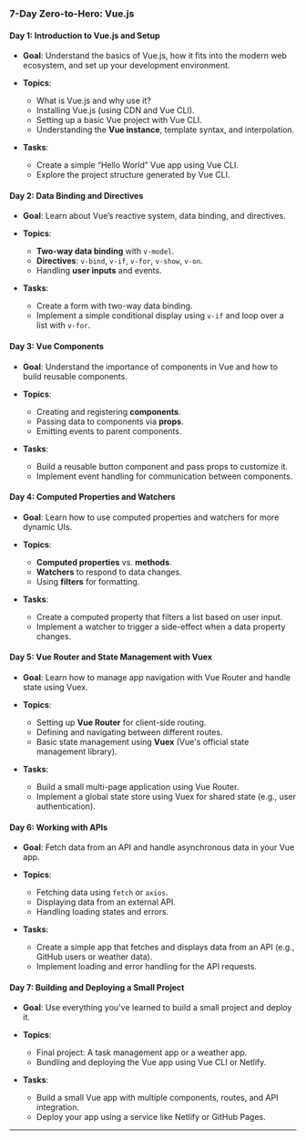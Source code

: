 

### **7-Day Zero-to-Hero: Vue.js**

#### **Day 1: Introduction to Vue.js and Setup**
- **Goal**: Understand the basics of Vue.js, how it fits into the modern web ecosystem, and set up your development environment.
  
- **Topics**:
  - What is Vue.js and why use it?
  - Installing Vue.js (using CDN and Vue CLI).
  - Setting up a basic Vue project with Vue CLI.
  - Understanding the **Vue instance**, template syntax, and interpolation.
  
- **Tasks**:
  - Create a simple “Hello World” Vue app using Vue CLI.
  - Explore the project structure generated by Vue CLI.

#### **Day 2: Data Binding and Directives**
- **Goal**: Learn about Vue’s reactive system, data binding, and directives.
  
- **Topics**:
  - **Two-way data binding** with `v-model`.
  - **Directives**: `v-bind`, `v-if`, `v-for`, `v-show`, `v-on`.
  - Handling **user inputs** and events.
  
- **Tasks**:
  - Create a form with two-way data binding.
  - Implement a simple conditional display using `v-if` and loop over a list with `v-for`.

#### **Day 3: Vue Components**
- **Goal**: Understand the importance of components in Vue and how to build reusable components.
  
- **Topics**:
  - Creating and registering **components**.
  - Passing data to components via **props**.
  - Emitting events to parent components.
  
- **Tasks**:
  - Build a reusable button component and pass props to customize it.
  - Implement event handling for communication between components.

#### **Day 4: Computed Properties and Watchers**
- **Goal**: Learn how to use computed properties and watchers for more dynamic UIs.
  
- **Topics**:
  - **Computed properties** vs. **methods**.
  - **Watchers** to respond to data changes.
  - Using **filters** for formatting.
  
- **Tasks**:
  - Create a computed property that filters a list based on user input.
  - Implement a watcher to trigger a side-effect when a data property changes.

#### **Day 5: Vue Router and State Management with Vuex**
- **Goal**: Learn how to manage app navigation with Vue Router and handle state using Vuex.
  
- **Topics**:
  - Setting up **Vue Router** for client-side routing.
  - Defining and navigating between different routes.
  - Basic state management using **Vuex** (Vue's official state management library).
  
- **Tasks**:
  - Build a small multi-page application using Vue Router.
  - Implement a global state store using Vuex for shared state (e.g., user authentication).

#### **Day 6: Working with APIs**
- **Goal**: Fetch data from an API and handle asynchronous data in your Vue app.
  
- **Topics**:
  - Fetching data using `fetch` or `axios`.
  - Displaying data from an external API.
  - Handling loading states and errors.
  
- **Tasks**:
  - Create a simple app that fetches and displays data from an API (e.g., GitHub users or weather data).
  - Implement loading and error handling for the API requests.

#### **Day 7: Building and Deploying a Small Project**
- **Goal**: Use everything you've learned to build a small project and deploy it.
  
- **Topics**:
  - Final project: A task management app or a weather app.
  - Bundling and deploying the Vue app using Vue CLI or Netlify.
  
- **Tasks**:
  - Build a small Vue app with multiple components, routes, and API integration.
  - Deploy your app using a service like Netlify or GitHub Pages.

---
